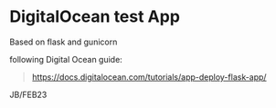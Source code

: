 # DigitalOcean test App

Based on flask and gunicorn

following Digital Ocean guide:
> https://docs.digitalocean.com/tutorials/app-deploy-flask-app/

JB/FEB23
